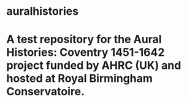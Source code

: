 # auralhistories
# A test repository for the Aural Histories: Coventry 1451-1642 project funded by AHRC (UK) and hosted at Royal Birmingham Conservatoire.

